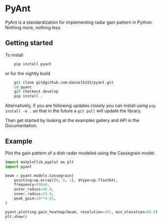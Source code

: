 # PyAnt

PyAnt is a standardization for implementing radar gain pattern in Python. Nothing more, nothing less.

## Getting started

To install

```bash
    pip install pyant
```

or for the nightly build

```bash
    git clone git@github.com:danielk333/pyant.git
    cd pyant
    git checkout develop
    pip install .
```

Alternatively, if you are following updates closely you can install using ``pip install -e .`` so that in the future a ``git pull`` will update the library.

Then get started by looking at the examples gallery and API in the Documentation.

## Example

Plot the gain pattern of a dish radar modeled using the Cassegrain model.

```python
import matplotlib.pyplot as plt
import pyant

beam = pyant.models.Cassegrain(
    pointing=np.array([0, 0, 1], dtype=np.float64),
    frequency=930e6,
    outer_radius=40.0,
    inner_radius=23.0,
    peak_gain=10**4.81,
)

pyant.plotting.gain_heatmap(beam, resolution=301, min_elevation=80.0)
plt.show()
```
